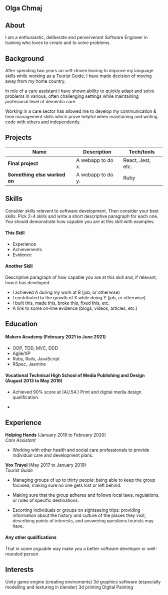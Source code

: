 ## Olga Chmaj

## About
I am a enthusiastic, deliberate and perserverant Software Engineer in training who loves to create and to solve problems.

## Background

After spending two years on self-driven learing to improve my language skills while working 
as a Tourist Guide, I have made decision of moving away from my home country.

In role of a care assistant I have shown ability to quickly adapt and solve problems in various,
often challenging settings while maintaining profesional level of dementia care.

Working in a care sector has allowed me to develop my communication & time management skills
which prove helpful when maintaining and writing code with others and independently.




## Projects

| Name                         | Description       | Tech/tools        |
| ---------------------------- | ----------------- | ----------------- |
| **Final project**            | A webapp to do x. | React, Jest, etc. |
| **Something else worked on** | A webapp to do y. | Ruby              |


## Skills

Consider skills relevent to software development. Then consider your best skills. Pick 2-4 skills and write a short descriptive paragraph for each one. You should demonstrate how capable you are at this skill with examples.

#### This Skill

- Experience
- Achievements
- Evidence

#### Another Skill

Descriptive paragraph of how capable you are at this skill and, if relevant, how it has developed.

- I achieved A during my work at B (job, or otherwise)
- I contributed to the growth of X while doing Y (job, or otherwise)
- I built this, made this, broke this, fixed this, etc.
- A link to some on-line evidence (blogs, videos, articles, etc.)

## Education

#### Makers Academy (February 2021 to June 2021)

- OOP, TDD, MVC, DDD
- Agile/XP
- Ruby, Rails, JavaScript
- RSpec, Jasmine

#### Vocational Technical High School of Media Publishing and Design (August 2013 to May 2016)

- Achieved 90% score at (AU.54.) Print and digital media design qualification.

- 

## Experience

**Helping Hands** (January 2019 to February 2020)  
_Care Assistant_

- Working with other health and social care professionals to provide
  individual care and development plans. 


**Vox Travel** (May 2017 to January 2019)  
_Tourist Guide_

- Managing groups of up to thirty people: being able to keep the group focused,
  making sure no one gets lost or left behind.

- Making sure that the group adheres and follows local laws,
  regulations, or rules of specific destinations.

- Escorting individuals or groups on sightseeing trips: providing
  information about the history and culture of the places they visit,
  describing points of interests, and answering questions tourists may have.

#### Any other qualifications

That in some arguable way make you a better software developer or well-rounded person

## Interests

Unity game engine (creating enviroments)
3d graphics software (especially modelling and texturing in blender)
3d printing
Digital Painting
